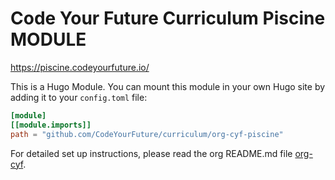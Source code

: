 # Code Your Future Curriculum Piscine MODULE

https://piscine.codeyourfuture.io/

This is a Hugo Module. You can mount this module in your own Hugo site by adding it to your `config.toml` file:

```toml
[module]
[[module.imports]]
path = "github.com/CodeYourFuture/curriculum/org-cyf-piscine"
```

For detailed set up instructions, please read the org README.md file [org-cyf](../org-cyf/README.md).

